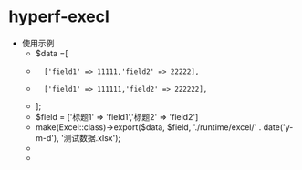# hyperf-execl
*  使用示例
     *  $data =[
     *       ['field1' => 11111,'field2' => 22222],
     *       ['field1' => 111111,'field2' => 222222],
     *  ];
     *  $field = ['标题1' => 'field1','标题2' => 'field2']
     *  make(Excel::class)->export($data, $field, './runtime/excel/' . date('y-m-d'), '测试数据.xlsx');
     *
     *
